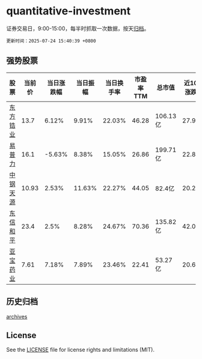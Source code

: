 # quantitative-investment

证券交易日，9:00-15:00，每半时抓取一次数据，按天[归档](archives)。

`更新时间：2025-07-24 15:40:39 +0800`

## 强势股票

|股票|当前价|当日涨跌幅|当日振幅|当日换手率|市盈率TTM|总市值|近10日涨跌幅|
|----|----|----|----|----|----|----|----|
|[东方锆业](https://xueqiu.com/S/SZ002167)|13.7|6.12%|9.91%|22.03%|46.28|106.13亿|27.92%|
|[易普力](https://xueqiu.com/S/SZ002096)|16.1|-5.63%|8.38%|15.05%|26.86|199.71亿|22.81%|
|[中钢天源](https://xueqiu.com/S/SZ002057)|10.93|2.53%|11.63%|22.27%|44.05|82.4亿|20.24%|
|[东信和平](https://xueqiu.com/S/SZ002017)|23.4|2.5%|8.28%|24.67%|70.36|135.82亿|42.08%|
|[亚宝药业](https://xueqiu.com/S/SH600351)|7.61|7.18%|7.89%|23.46%|22.41|53.27亿|20.6%|

## 历史归档

[archives](archives)

## License

See the [LICENSE](LICENSE) file for license rights and limitations (MIT).